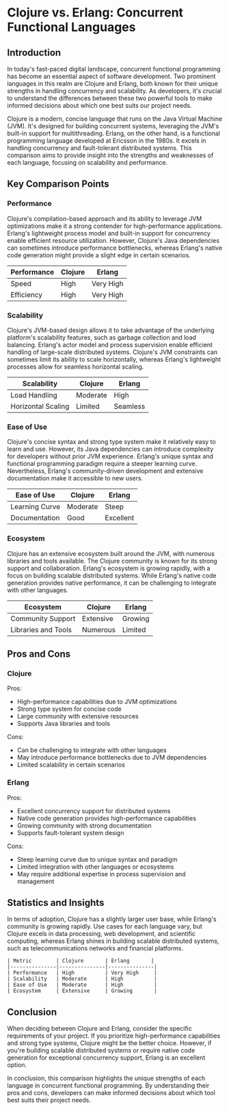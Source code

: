 # Clojure vs. Erlang: Concurrent Functional Languages
## Introduction

In today's fast-paced digital landscape, concurrent functional programming has become an essential aspect of software development. Two prominent languages in this realm are Clojure and Erlang, both known for their unique strengths in handling concurrency and scalability. As developers, it's crucial to understand the differences between these two powerful tools to make informed decisions about which one best suits our project needs.

Clojure is a modern, concise language that runs on the Java Virtual Machine (JVM). It's designed for building concurrent systems, leveraging the JVM's built-in support for multithreading. Erlang, on the other hand, is a functional programming language developed at Ericsson in the 1980s. It excels in handling concurrency and fault-tolerant distributed systems. This comparison aims to provide insight into the strengths and weaknesses of each language, focusing on scalability and performance.

## Key Comparison Points

### Performance
Clojure's compilation-based approach and its ability to leverage JVM optimizations make it a strong contender for high-performance applications. Erlang's lightweight process model and built-in support for concurrency enable efficient resource utilization. However, Clojure's Java dependencies can sometimes introduce performance bottlenecks, whereas Erlang's native code generation might provide a slight edge in certain scenarios.

| Performance | Clojure | Erlang |
|-------------|---------|---------|
| Speed        | High    | Very High |
| Efficiency  | High    | Very High |

### Scalability
Clojure's JVM-based design allows it to take advantage of the underlying platform's scalability features, such as garbage collection and load balancing. Erlang's actor model and process supervision enable efficient handling of large-scale distributed systems. Clojure's JVM constraints can sometimes limit its ability to scale horizontally, whereas Erlang's lightweight processes allow for seamless horizontal scaling.

| Scalability | Clojure | Erlang |
|-------------|---------|---------|
| Load Handling | Moderate | High |
| Horizontal Scaling | Limited | Seamless |

### Ease of Use
Clojure's concise syntax and strong type system make it relatively easy to learn and use. However, its Java dependencies can introduce complexity for developers without prior JVM experience. Erlang's unique syntax and functional programming paradigm require a steeper learning curve. Nevertheless, Erlang's community-driven development and extensive documentation make it accessible to new users.

| Ease of Use | Clojure | Erlang |
|-------------|---------|---------|
| Learning Curve | Moderate | Steep |
| Documentation | Good | Excellent |

### Ecosystem
Clojure has an extensive ecosystem built around the JVM, with numerous libraries and tools available. The Clojure community is known for its strong support and collaboration. Erlang's ecosystem is growing rapidly, with a focus on building scalable distributed systems. While Erlang's native code generation provides native performance, it can be challenging to integrate with other languages.

| Ecosystem | Clojure | Erlang |
|-------------|---------|---------|
| Community Support | Extensive | Growing |
| Libraries and Tools | Numerous | Limited |

## Pros and Cons

### Clojure
Pros:
* High-performance capabilities due to JVM optimizations
* Strong type system for concise code
* Large community with extensive resources
* Supports Java libraries and tools

Cons:
* Can be challenging to integrate with other languages
* May introduce performance bottlenecks due to JVM dependencies
* Limited scalability in certain scenarios

### Erlang
Pros:
* Excellent concurrency support for distributed systems
* Native code generation provides high-performance capabilities
* Growing community with strong documentation
* Supports fault-tolerant system design

Cons:
* Steep learning curve due to unique syntax and paradigm
* Limited integration with other languages or ecosystems
* May require additional expertise in process supervision and management

## Statistics and Insights

In terms of adoption, Clojure has a slightly larger user base, while Erlang's community is growing rapidly. Use cases for each language vary, but Clojure excels in data processing, web development, and scientific computing, whereas Erlang shines in building scalable distributed systems, such as telecommunications networks and financial platforms.

```
| Metric        | Clojure       | Erlang       |
|---------------|---------------|---------------|
| Performance   | High          | Very High     |
| Scalability   | Moderate      | High          |
| Ease of Use   | Moderate      | High          |
| Ecosystem     | Extensive     | Growing       |
```

## Conclusion

When deciding between Clojure and Erlang, consider the specific requirements of your project. If you prioritize high-performance capabilities and strong type systems, Clojure might be the better choice. However, if you're building scalable distributed systems or require native code generation for exceptional concurrency support, Erlang is an excellent option.

In conclusion, this comparison highlights the unique strengths of each language in concurrent functional programming. By understanding their pros and cons, developers can make informed decisions about which tool best suits their project needs.